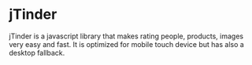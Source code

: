 jTinder
=======

jTinder is a javascript library that makes rating people, products, images very easy and fast. It is optimized for mobile touch device but has also a desktop fallback.
